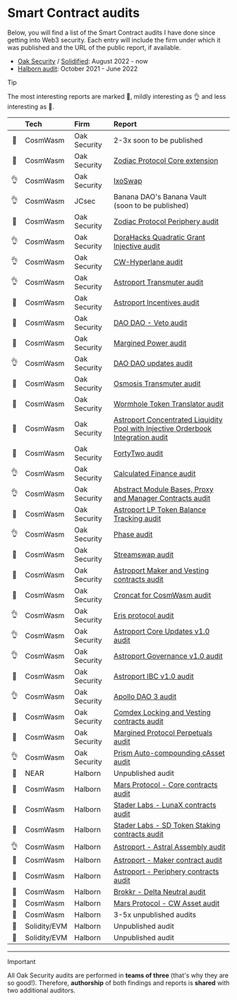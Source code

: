 # Smart Contract audits

Below, you will find a list of the Smart Contract audits I have done since getting into Web3 security. Each entry will include the firm under which it was published and the URL of the public report, if available. 
* [Oak Security](https://www.oaksecurity.io/) / [Solidified](https://www.solidified.io/): August 2022 - now
* [Halborn audit](https://halborn.com/): October 2021 - June 2022

> [!TIP] 
> The most interesting reports are marked :gem:, mildly interesting as :ok_hand: and less interesting as :newspaper:. 

|  | Tech | Firm | Report |
| :---:         | :--- | :--- | :---   |
| :newspaper: | CosmWasm | Oak Security | 2-3x soon to be published |
| :newspaper: | CosmWasm | Oak Security | [Zodiac Protocol Core extension](https://github.com/oak-security/audit-reports/blob/main/Zodiac%20Protocol/2024-03-22%20Audit%20Report%20-%20Zodiac%20Protocol%20Core%20Extension%20v1.0.pdf) |
| :ok_hand: | CosmWasm | Oak Security | [IxoSwap](https://github.com/oak-security/audit-reports/blob/main/ixo/2024-03-15%20Audit%20Report%20-%20IxoSwap%20v1.0.pdf) |
| :ok_hand: | CosmWasm | JCsec | Banana DAO's Banana Vault (soon to be published) |
| :gem: | CosmWasm | Oak Security | [Zodiac Protocol Periphery audit](https://github.com/oak-security/audit-reports/blob/main/Zodiac%20Protocol/2024-03-18%20Audit%20Report%20-%20Zodiac%20Protocol%20Periphery%20v1.0.pdf) |
| :ok_hand: | CosmWasm | Oak Security | [DoraHacks Quadratic Grant Injective audit](https://github.com/oak-security/audit-reports/blob/main/DoraHacks/2024-03-04%20Audit%20Report%20-%20DoraHacks%20Quadratic%20Grant%20Injective%20v1.0.pdf) |
| :ok_hand: | CosmWasm | Oak Security | [CW-Hyperlane audit](https://github.com/oak-security/audit-reports/blob/main/Hyperlane/2024-02-13%20Audit%20Report%20-%20cw-hyperlane%20v1.0.pdf) |
| :ok_hand: | CosmWasm | Oak Security | [Astroport Transmuter audit](https://github.com/oak-security/audit-reports/blob/master/Astroport/2024-01-30%20Audit%20Report%20-%20Astroport%20Transmuter%20Pool%20v1.0.pdf) |
| :gem: | CosmWasm | Oak Security | [Astroport Incentives audit](https://github.com/oak-security/audit-reports/blob/master/Astroport/2024-01-11%20Audit%20Report%20-%20Astroport%20Incentives%20v1.0.pdf) |
| :newspaper: | CosmWasm | Oak Security | [DAO DAO - Veto audit](https://github.com/oak-security/audit-reports/blob/master/DAO%20DAO/2024-01-10%20Audit%20Report%20-%20DAO%20DAO%20Veto%20v1.0.pdf) |
| :gem: | CosmWasm | Oak Security | [Margined Power audit](https://github.com/oak-security/audit-reports/blob/master/Margined%20Protocol/2023-10-25%20Audit%20Report%20-%20Margined%20Power%20v1.0.pdf) |
| :ok_hand: | CosmWasm | Oak Security | [DAO DAO updates audit](https://github.com/oak-security/audit-reports/blob/master/DAO%20DAO/2023-10-16%20Audit%20Report%20-%20DAO%20DAO%20Updates%20v1.0.pdf) |
| :newspaper: | CosmWasm | Oak Security | [Osmosis Transmuter audit](https://github.com/oak-security/audit-reports/blob/master/Osmosis%20Labs/2023-10-09%20Audit%20Report%20-%20Osmosis%20Transmuter%20v1.0.pdf) |
| :newspaper: | CosmWasm | Oak Security | [Wormhole Token Translator audit](https://github.com/oak-security/audit-reports/blob/master/Wormhole/2023-07-06%20Audit%20Report%20-%20Wormhole%20Token%20Translator%20v1.1.pdf) |
| :newspaper: | CosmWasm | Oak Security | [Astroport Concentrated Liquidity Pool with Injective Orderbook Integration audit](https://github.com/oak-security/audit-reports/blob/master/Astroport/2023-07-13%20Audit%20Report%20-%20Astroport%20Concentrated%20Liquidity%20Pool%20with%20Injective%20Orderbook%20Integration%20v1.0.pdf) |
| :gem: | CosmWasm | Oak Security | [FortyTwo audit](https://github.com/oak-security/audit-reports/blob/master/FortyTwo/2023-06-05%20Audit%20Report%20-%20FortyTwo%20v1.1.pdf) |
| :ok_hand: | CosmWasm | Oak Security | [Calculated Finance audit](https://github.com/oak-security/audit-reports/blob/master/Calculated%20Finance/2023-05-23%20Audit%20Report%20-%20Calculated%20Finance%20v1.1.pdf) |
| :ok_hand: | CosmWasm | Oak Security | [Abstract Module Bases, Proxy and Manager Contracts audit](https://github.com/oak-security/audit-reports/blob/master/Abstract/2023-05-09%20Audit%20Report%20-%20Abstract%20Module%20Bases%2C%20Proxy%20and%20Manager%20Contracts%20v1.0.pdf) |
| :newspaper: | CosmWasm | Oak Security | [Astroport LP Token Balance Tracking audit](https://github.com/oak-security/audit-reports/blob/master/Astroport/2023-04-27%20Audit%20Report%20-%20Astroport%20LP%20Token%20Balance%20Tracking%20v1.0.pdf) |
| :ok_hand: | CosmWasm | Oak Security | [Phase audit](https://github.com/oak-security/audit-reports/blob/master/Phase/2023-04-13%20Audit%20Report%20-%20Phase%20v1.0.pdf) |
| :gem: | CosmWasm | Oak Security | [Streamswap audit](https://github.com/oak-security/audit-reports/blob/master/Streamswap/2023-03-16%20Audit%20Report%20-%20Streamswap%20v1.1.pdf) |
| :newspaper: | CosmWasm | Oak Security | [Astroport Maker and Vesting contracts audit](https://github.com/oak-security/audit-reports/blob/master/Astroport/2023-04-04%20Audit%20Report%20-%20Astroport%20Maker%20and%20Vesting%20Contract%20Updates%20v1.0.pdf) |
| :gem: | CosmWasm | Oak Security | [Croncat for CosmWasm audit](https://github.com/oak-security/audit-reports/blob/master/CronCat/2023-03-14%20Audit%20Report%20-%20CronCat%20CosmWasm%20v1.0.pdf) |
| :ok_hand: | CosmWasm | Oak Security | [Eris protocol audit](https://github.com/oak-security/audit-reports/blob/master/Eris%20Protocol/2023-02-15%20Audit%20Report%20-%20Eris%20Protocol%20v1.0.pdf) |
| :ok_hand: | CosmWasm | Oak Security | [Astroport Core Updates v1.0 audit](https://github.com/oak-security/audit-reports/blob/master/Astroport/2023-02-10%20Audit%20Report%20-%20Astroport%20Core%20Updates%20v1.0.pdf) |
| :ok_hand: | CosmWasm | Oak Security | [Astroport Governance v1.0 audit](https://github.com/oak-security/audit-reports/blob/master/Astroport/2023-02-14%20Audit%20Report%20-%20Astroport%20Governance%20Updates%20v1.0.pdf) |
| :newspaper: | CosmWasm | Oak Security | [Astroport IBC v1.0 audit](https://github.com/oak-security/audit-reports/blob/master/Astroport/2023-02-14%20Audit%20Report%20-%20Astroport%20IBC%20v1.0.pdf) |
| :ok_hand: | CosmWasm | Oak Security | [Apollo DAO 3 audit](https://github.com/oak-security/audit-reports/blob/master/Apollo/2023-01-17%20Audit%20Report%20-%20Apollo%20DAO%203%20v1.0.pdf) |
| :gem: | CosmWasm | Oak Security | [Comdex Locking and Vesting contracts audit](https://github.com/oak-security/audit-reports/blob/master/Comdex/2022-10-28%20Audit%20Report%20-%20Comdex%20Locking%20and%20Vesting%20Contracts%20v1.0.pdf) |
| :gem: | CosmWasm | Oak Security | [Margined Protocol Perpetuals audit](https://github.com/oak-security/audit-reports/blob/master/Margined%20Protocol/2022-10-28%20Audit%20Report%20-%20Margined%20Protocol%20Perpetuals%20v1.0.pdf) |
| :ok_hand: | CosmWasm | Oak Security | [Prism Auto-compounding cAsset audit](https://github.com/oak-security/audit-reports/blob/master/Prism/2022-11-04%20Audit%20Report%20-%20Prism%20Auto%20Compounding%20cAsset%20v1.0.pdf) |
| :newspaper: | NEAR | Halborn | Unpublished audit |
| :gem: | CosmWasm | Halborn | [Mars Protocol - Core contracts audit](https://github.com/HalbornSecurity/PublicReports/blob/master/CosmWasm%20Smart%20Contract%20Audits/Mars_Protocol_Core_Contracts_CosmWasm_Smart_Contract_Security_Audit_Report_Halborn_Final.pdf) |
| :newspaper: | CosmWasm | Halborn | [Stader Labs - LunaX contracts audit](https://github.com/HalbornSecurity/PublicReports/blob/master/CosmWasm%20Smart%20Contract%20Audits/Stader_Labs_LunaX_Contrracts_CosmWasm_Smart_Contract_Security_Audit_Report_Halborn_Final.pdf) |
| :newspaper: | CosmWasm | Halborn | [Stader Labs - SD Token Staking contracts audit](https://github.com/HalbornSecurity/PublicReports/blob/master/CosmWasm%20Smart%20Contract%20Audits/Stader_Labs_SD_Token_Staking_Contracts_CosmWasm_Smart_Contract_Security_Audit_Report_Halborn_Final.pdf) |
| :ok_hand: | CosmWasm | Halborn | [Astroport - Astral Assembly audit](https://github.com/HalbornSecurity/PublicReports/blob/master/CosmWasm%20Smart%20Contract%20Audits/Astroport_fi_Astral_Assembly_CosmWasm_Smart_Contract_Security_Audit_Report_Halborn_Final.pdf) |
| :newspaper: | CosmWasm | Halborn | [Astroport - Maker contract audit](https://github.com/HalbornSecurity/PublicReports/blob/master/CosmWasm%20Smart%20Contract%20Audits/Astroport_fi_Maker_Contract_CosmWasm_Smart_Contract_Security_Audit_Report_Halborn_Final.pdf) |
| :gem: | CosmWasm | Halborn | [Astroport - Periphery contracts audit](https://github.com/HalbornSecurity/PublicReports/blob/master/CosmWasm%20Smart%20Contract%20Audits/Astroport_fi_Periphery_Contracts_CosmWasm_Smart_Contract_Security_Audit_Report_Halborn_Final.pdf) |
| :newspaper: | CosmWasm | Halborn | [Brokkr - Delta Neutral audit](https://github.com/HalbornSecurity/PublicReports/blob/master/CosmWasm%20Smart%20Contract%20Audits/Brokkr_Protocol_Delta_Neutral_CosmWasm_Smart_Contract_Security_Audit_Report_Halborn_Final.pdf) |
| :newspaper: | CosmWasm | Halborn | [Mars Protocol - CW Asset audit](https://github.com/HalbornSecurity/PublicReports/blob/master/CosmWasm%20Smart%20Contract%20Audits/Mars_CW_Asset_CosmWasm_Smart_Contract_Security_Audit_Report_Halborn_Final.pdf) |
| :newspaper: | CosmWasm | Halborn | 3-5x unpublished audits |
| :newspaper: | Solidity/EVM | Halborn | Unpublished audit |
| :newspaper: | Solidity/EVM | Halborn | Unpublished audit |

---

> [!IMPORTANT] 
> All Oak Security audits are performed in **teams of three** (that's why they are so good!). Therefore, **authorship** of both findings and reports is **shared** with two additional auditors.

